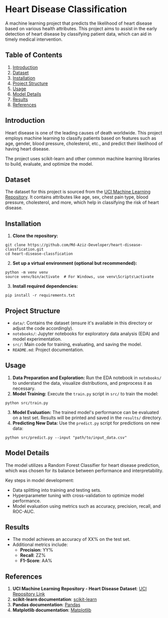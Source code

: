 <h1>Heart Disease Classification</h1>

<p>A machine learning project that predicts the likelihood of heart disease based on various health attributes. This project aims to assist in the early detection of heart disease by classifying patient data, which can aid in timely medical intervention.</p>

<h2>Table of Contents</h2>
<ol>
    <li><a href="#introduction">Introduction</a></li>
    <li><a href="#dataset">Dataset</a></li>
    <li><a href="#installation">Installation</a></li>
    <li><a href="#project-structure">Project Structure</a></li>
    <li><a href="#usage">Usage</a></li>
    <li><a href="#model-details">Model Details</a></li>
    <li><a href="#results">Results</a></li>
    <li><a href="#references">References</a></li>
</ol>

<h2 id="introduction">Introduction</h2>
<p>Heart disease is one of the leading causes of death worldwide. This project employs machine learning to classify patients based on features such as age, gender, blood pressure, cholesterol, etc., and predict their likelihood of having heart disease.</p>
<p>The project uses scikit-learn and other common machine learning libraries to build, evaluate, and optimize the model.</p>

<h2 id="dataset">Dataset</h2>
<p>The dataset for this project is sourced from the <a href="https://archive.ics.uci.edu/ml/datasets/Heart+Disease">UCI Machine Learning Repository</a>. It contains attributes like age, sex, chest pain type, blood pressure, cholesterol, and more, which help in classifying the risk of heart disease.</p>

<h2 id="installation">Installation</h2>
<ol>
    <li><b>Clone the repository:</b></li>
</ol>

<pre><code>git clone https://github.com/Md-Aziz-Developer/heart-disease-classfication.git
cd heart-disease-classfication
</code></pre>

<ol start="2">
    <li><b>Set up a virtual environment (optional but recommended):</b></li>
</ol>

<pre><code>python -m venv venv
source venv/bin/activate  # For Windows, use venv\Scripts\activate
</code></pre>

<ol start="3">
    <li><b>Install required dependencies:</b></li>
</ol>

<pre><code>pip install -r requirements.txt
</code></pre>

<h2 id="project-structure">Project Structure</h2>
<ul>
    <li><code>data/</code>: Contains the dataset (ensure it's available in this directory or adjust the code accordingly).</li>
    <li><code>notebooks/</code>: Jupyter notebooks for exploratory data analysis (EDA) and model experimentation.</li>
    <li><code>src/</code>: Main code for training, evaluating, and saving the model.</li>
    <li><code>README.md</code>: Project documentation.</li>
</ul>

<h2 id="usage">Usage</h2>
<ol>
    <li><b>Data Preparation and Exploration:</b> Run the EDA notebook in <code>notebooks/</code> to understand the data, visualize distributions, and preprocess it as necessary.</li>
    <li><b>Model Training:</b> Execute the <code>train.py</code> script in <code>src/</code> to train the model:</li>
</ol>

<pre><code>python src/train.py
</code></pre>

<ol start="3">
    <li><b>Model Evaluation:</b> The trained model's performance can be evaluated on a test set. Results will be printed and saved in the <code>results/</code> directory.</li>
    <li><b>Predicting New Data:</b> Use the <code>predict.py</code> script for predictions on new data:</li>
</ol>

<pre><code>python src/predict.py --input "path/to/input_data.csv"
</code></pre>

<h2 id="model-details">Model Details</h2>
<p>The model utilizes a Random Forest Classifier for heart disease prediction, which was chosen for its balance between performance and interpretability.</p>

<p>Key steps in model development:</p>
<ul>
    <li>Data splitting into training and testing sets.</li>
    <li>Hyperparameter tuning with cross-validation to optimize model performance.</li>
    <li>Model evaluation using metrics such as accuracy, precision, recall, and ROC-AUC.</li>
</ul>

<h2 id="results">Results</h2>
<ul>
    <li>The model achieves an accuracy of XX% on the test set.</li>
    <li>Additional metrics include:
        <ul>
            <li><b>Precision</b>: YY%</li>
            <li><b>Recall</b>: ZZ%</li>
            <li><b>F1-Score</b>: AA%</li>
        </ul>
    </li>
</ul>

<h2 id="references">References</h2>
<ol>
    <li><b>UCI Machine Learning Repository - Heart Disease Dataset</b>: <a href="https://archive.ics.uci.edu/ml/datasets/Heart+Disease">UCI Repository Link</a></li>
    <li><b>scikit-learn documentation</b>: <a href="https://scikit-learn.org/stable/">scikit-learn</a></li>
    <li><b>Pandas documentation</b>: <a href="https://pandas.pydata.org/">Pandas</a></li>
    <li><b>Matplotlib documentation</b>: <a href="https://matplotlib.org/">Matplotlib</a></li>
</ol>
